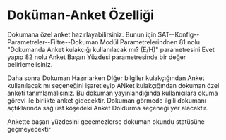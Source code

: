 # Doküman-Anket Özelliği

Dokumana özel anket hazırlayabilirsiniz. Bunun için SAT--Konfig--Parametreler--Filtre--Dokuman Modül Parametrelerindnen 81 nolu "Dokumanda Anket kulakçığı kullanılacak mı? (E/H)" parametresini Evet yapıp 82 nolu Anket Başarı Yüzdesi parametresinde bir değer belirlemelisiniz. 

Daha sonra Dokuman Hazırlarken Dİğer bilgiler kulakçığından Anket kullanılacak mı seçeneğini işaretleyip ANket kulakçığından dokuman özel anketi tanımlamalısınız. 
Bu dokuman yayınlandığında kullanıcılara okuma görevi ile birlikte anket gidecektir. 
Dokuman görmede ilgili dokumanı açtıklarında sağ üst köşedeki Anket Doldurma seçeneği yer alacaktır.

Ankette başarı yüzdesini geçemezlerse dokuman okundu statüsüne geçmeyecektir


